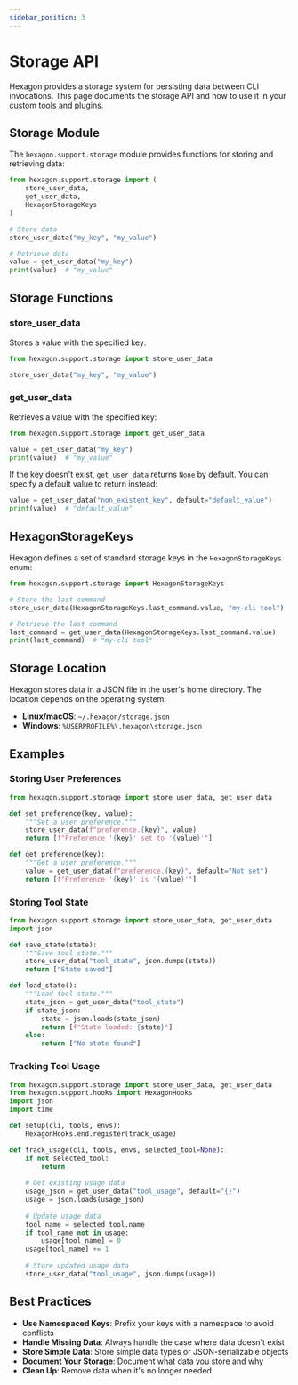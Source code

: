 ```yaml
---
sidebar_position: 3
---
```


# Storage API

Hexagon provides a storage system for persisting data between CLI invocations. This page documents the storage API and how to use it in your custom tools and plugins.

## Storage Module

The `hexagon.support.storage` module provides functions for storing and retrieving data:

```python
from hexagon.support.storage import (
    store_user_data,
    get_user_data,
    HexagonStorageKeys
)

# Store data
store_user_data("my_key", "my_value")

# Retrieve data
value = get_user_data("my_key")
print(value)  # "my_value"
```

## Storage Functions

### store_user_data

Stores a value with the specified key:

```python
from hexagon.support.storage import store_user_data

store_user_data("my_key", "my_value")
```

### get_user_data

Retrieves a value with the specified key:

```python
from hexagon.support.storage import get_user_data

value = get_user_data("my_key")
print(value)  # "my_value"
```

If the key doesn't exist, `get_user_data` returns `None` by default. You can specify a default value to return instead:

```python
value = get_user_data("non_existent_key", default="default_value")
print(value)  # "default_value"
```

## HexagonStorageKeys

Hexagon defines a set of standard storage keys in the `HexagonStorageKeys` enum:

```python
from hexagon.support.storage import HexagonStorageKeys

# Store the last command
store_user_data(HexagonStorageKeys.last_command.value, "my-cli tool")

# Retrieve the last command
last_command = get_user_data(HexagonStorageKeys.last_command.value)
print(last_command)  # "my-cli tool"
```

## Storage Location

Hexagon stores data in a JSON file in the user's home directory. The location depends on the operating system:

- **Linux/macOS**: `~/.hexagon/storage.json`
- **Windows**: `%USERPROFILE%\.hexagon\storage.json`

## Examples

### Storing User Preferences

```python
from hexagon.support.storage import store_user_data, get_user_data

def set_preference(key, value):
    """Set a user preference."""
    store_user_data(f"preference.{key}", value)
    return [f"Preference '{key}' set to '{value}'"]

def get_preference(key):
    """Get a user preference."""
    value = get_user_data(f"preference.{key}", default="Not set")
    return [f"Preference '{key}' is '{value}'"]
```

### Storing Tool State

```python
from hexagon.support.storage import store_user_data, get_user_data
import json

def save_state(state):
    """Save tool state."""
    store_user_data("tool_state", json.dumps(state))
    return ["State saved"]

def load_state():
    """Load tool state."""
    state_json = get_user_data("tool_state")
    if state_json:
        state = json.loads(state_json)
        return [f"State loaded: {state}"]
    else:
        return ["No state found"]
```

### Tracking Tool Usage

```python
from hexagon.support.storage import store_user_data, get_user_data
from hexagon.support.hooks import HexagonHooks
import json
import time

def setup(cli, tools, envs):
    HexagonHooks.end.register(track_usage)

def track_usage(cli, tools, envs, selected_tool=None):
    if not selected_tool:
        return
    
    # Get existing usage data
    usage_json = get_user_data("tool_usage", default="{}")
    usage = json.loads(usage_json)
    
    # Update usage data
    tool_name = selected_tool.name
    if tool_name not in usage:
        usage[tool_name] = 0
    usage[tool_name] += 1
    
    # Store updated usage data
    store_user_data("tool_usage", json.dumps(usage))
```

## Best Practices

- **Use Namespaced Keys**: Prefix your keys with a namespace to avoid conflicts
- **Handle Missing Data**: Always handle the case where data doesn't exist
- **Store Simple Data**: Store simple data types or JSON-serializable objects
- **Document Your Storage**: Document what data you store and why
- **Clean Up**: Remove data when it's no longer needed
